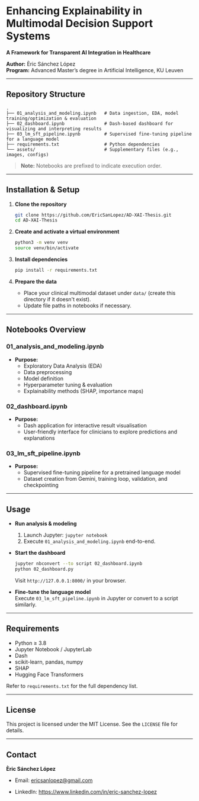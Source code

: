 # Enhancing Explainability in Multimodal Decision Support Systems  
**A Framework for Transparent AI Integration in Healthcare**

**Author:** Èric Sánchez López  
**Program:** Advanced Master’s degree in Artificial Intelligence, KU Leuven  

---

## Repository Structure

```
.
├── 01_analysis_and_modeling.ipynb   # Data ingestion, EDA, model training/optimization & evaluation
├── 02_dashboard.ipynb               # Dash-based dashboard for visualizing and interpreting results
├── 03_lm_sft_pipeline.ipynb         # Supervised fine-tuning pipeline for a language model
├── requirements.txt                 # Python dependencies
└── assets/                          # Supplementary files (e.g., images, configs)
```

> **Note:** Notebooks are prefixed to indicate execution order.

---

## Installation & Setup

1. **Clone the repository**  
   ```bash
   git clone https://github.com/EricSanLopez/AD-XAI-Thesis.git
   cd AD-XAI-Thesis
   ```

2. **Create and activate a virtual environment**  
   ```bash
   python3 -m venv venv
   source venv/bin/activate
   ```

3. **Install dependencies**  
   ```bash
   pip install -r requirements.txt
   ```

4. **Prepare the data**  
   - Place your clinical multimodal dataset under `data/` (create this directory if it doesn't exist).  
   - Update file paths in notebooks if necessary.

---

## Notebooks Overview

### 01_analysis_and_modeling.ipynb
- **Purpose:**  
  - Exploratory Data Analysis (EDA)  
  - Data preprocessing  
  - Model definition  
  - Hyperparameter tuning & evaluation  
  - Explainability methods (SHAP, importance maps)

### 02_dashboard.ipynb
- **Purpose:**  
  - Dash application for interactive result visualisation  
  - User-friendly interface for clinicians to explore predictions and explanations

### 03_lm_sft_pipeline.ipynb
- **Purpose:**  
  - Supervised fine-tuning pipeline for a pretrained language model  
  - Dataset creation from Gemini, training loop, validation, and checkpointing

---

## Usage

- **Run analysis & modeling**  
  1. Launch Jupyter: `jupyter notebook`  
  2. Execute `01_analysis_and_modeling.ipynb` end-to-end.

- **Start the dashboard**  
  ```bash
  jupyter nbconvert --to script 02_dashboard.ipynb
  python 02_dashboard.py
  ```  
  Visit `http://127.0.0.1:8000/` in your browser.

- **Fine-tune the language model**  
  Execute `03_lm_sft_pipeline.ipynb` in Jupyter or convert to a script similarly.

---

## Requirements

- Python ≥ 3.8  
- Jupyter Notebook / JupyterLab  
- Dash  
- scikit-learn, pandas, numpy  
- SHAP  
- Hugging Face Transformers

Refer to `requirements.txt` for the full dependency list.

---

## License

This project is licensed under the MIT License. See the `LICENSE` file for details.

---

## Contact

**Èric Sánchez López**  
- Email: ericsanlopez@gmail.com  

- LinkedIn: https://www.linkedin.com/in/eric-sanchez-lopez
